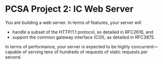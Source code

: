 # PCSA Project 2: IC Web Server

You are building a web server. In terms of features, your server will 

* handle a subset of the HTTP/1.1 protocol, as detailed in RFC2616, and
* support the common gateway interface (CGI), as detailed in RFC3875. 

In terms of performance, your server is expected to be highly concurrent&mdash;capable of serving tens of hundreds of requests of static requests per second.
